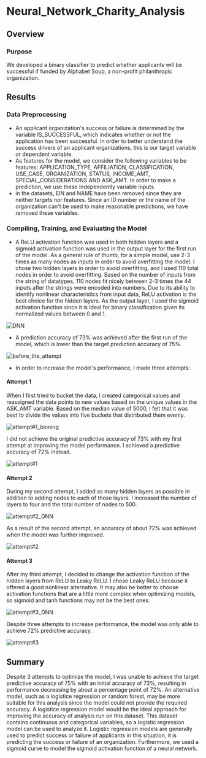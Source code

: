# Neural_Network_Charity_Analysis

## Overview

### Purpose
We developed a binary classifier to predict whether applicants will be successful if funded by Alphabet Soup, a non-profit philanthropic organization.

## Results

### Data Preprocessing

- An applicant organization's success or failure is determined by the variable IS_SUCCESSFUL, which indicates whether or not the application has been successful. In order to better understand the success drivers of an applicant organizations, this is our target variable or dependent variable.
- As features for the model, we consider the following variables to be features: APPLICATION_TYPE, AFFILIATION, CLASSIFICATION, USE_CASE, ORGANIZATION, STATUS, INCOME_AMT, SPECIAL_CONSIDERATIONS AND ASK_AMT. In order to make a prediction, we use these independently variable inputs.
- in the datasets, EIN and NAME have been removed since they are neither targets nor features. Since an ID number or the name of the organization can't be used to make reasonable predictions, we have removed these variables.

### Compiling, Training, and Evaluating the Model

- A ReLU activation function was used in both hidden layers and a sigmoid activation function was used in the output layer for the first run of the model. As a general rule of thumb, for a simple model, use 2-3 times as many nodes as inputs in order to avoid overfitting the model. I chose two hidden layers in order to avoid overfitting, and I used 110 total nodes in order to avoid overfitting. Based on the number of inputs from the string of datatypes, 110 nodes fit nicely between 2-3 times the 44 inputs after the strings were encoded into numbers. Due to its ability to identify nonlinear characteristics from input data, ReLU activation is the best choice for the hidden layers. As the output layer, I used the sigmoid activation function since it is ideal for binary classification given its normalized values between 0 and 1.

![DNN](https://user-images.githubusercontent.com/99752443/178239094-2f0cd597-8dc5-45b9-b026-abff19bba38c.png)

- A prediction accuracy of 73% was achieved after the first run of the model, which is lower than the target prediction accuracy of 75%.

![before_the_attempt](https://user-images.githubusercontent.com/99752443/178239114-40fa5c99-c484-4e51-8335-5dc893a00f1c.png)

- In order to increase the model's performance, I made three attempts:

#### Attempt 1

When I first tried to bucket the data, I created categorical values and reassigned the data points to new values based on the unique values in the ASK_AMT variable. Based on the median value of 5000, I felt that it was best to divide the values into five buckets that distributed them evenly.

![attempt#1_binning](https://user-images.githubusercontent.com/99752443/178239141-7a8523e7-70f1-460b-b48b-e111b0de408c.png)

I did not achieve the original predictive accuracy of 73% with my first attempt at improving the model performance. I achieved a predictive accuracy of 72% instead.

![attempt#1](https://user-images.githubusercontent.com/99752443/178239166-311de5db-47f7-41c3-b322-b63092797dc8.png)

#### Attempt 2

During my second attempt, I added as many hidden layers as possible in addition to adding nodes to each of those layers. I increased the number of layers to four and the total number of nodes to 500.

![attempt#2_DNN](https://user-images.githubusercontent.com/99752443/178239208-943285c6-7c13-47e4-a24e-e48bd0e70af5.png)

As a result of the second attempt, an accuracy of about 72% was achieved when the model was further improved.

![attempt#2](https://user-images.githubusercontent.com/99752443/178239260-e89920bd-ad8e-472d-814e-aa9ca28a42c5.png)

#### Attempt 3

After my third attempt, I decided to change the activation function of the hidden layers from ReLU to Leaky ReLU. I chose Leaky ReLU because it offered a good nonlinear alternative. It may also be better to choose activation functions that are a little more complex when optimizing models, so sigmoid and tanh functions may not be the best ones.

![attempt#3_DNN](https://user-images.githubusercontent.com/99752443/178239314-2fa25965-5b3f-4b1e-b5d3-f64cef0122ba.png)

Despite three attempts to increase performance, the model was only able to achieve 72% predictive accuracy.

![attempt#3](https://user-images.githubusercontent.com/99752443/178239341-0ac4d15f-87f7-4283-9968-0f5d8ee621eb.png)

## Summary

Despite 3 attempts to optimize the model, I was unable to achieve the target predictive accuracy of 75% with an initial accuracy of 73%, resulting in performance decreasing by about a percentage point of 72%. An alternative model, such as a logistice regression or random forest, may be more suitable for this analysis since the model could not provide the required accuracy. A logistice regression model would be the ideal approach for improving the accuracy of analysis run on this dataset. This dataset contains continuous and categorical variables, so a logistic regression model can be used to analyze it. Logistic regression models are generally used to predict success or failure of applicants in this situation, it is predicting the success or failure of an organization. Furthermore, we used a sigmoid curve to model the sigmoid activation function of a neural network.
